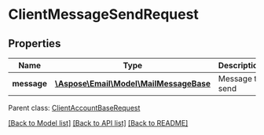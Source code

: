 # ClientMessageSendRequest

## Properties
Name | Type | Description | Notes
------------ | ------------- | ------------- | -------------
**message** | [**\Aspose\Email\Model\MailMessageBase**](MailMessageBase.md) | Message to send | 

 Parent class: [ClientAccountBaseRequest](ClientAccountBaseRequest.md)

[[Back to Model list]](README.md#documentation-for-models) [[Back to API list]](README.md#documentation-for-api-endpoints) [[Back to README]](README.md)


